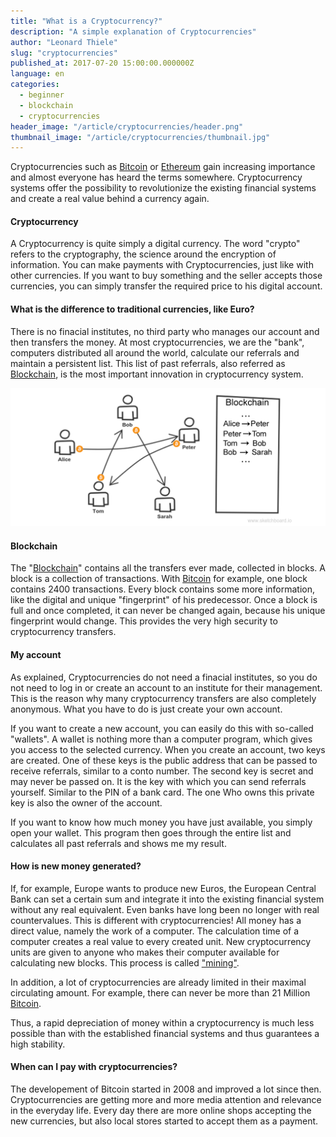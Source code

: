 ```yaml
---
title: "What is a Cryptocurrency?"
description: "A simple explanation of Cryptocurrencies"
author: "Leonard Thiele"
slug: "cryptocurrencies"
published_at: 2017-07-20 15:00:00.000000Z
language: en
categories:
  - beginner
  - blockchain
  - cryptocurrencies
header_image: "/article/cryptocurrencies/header.png"
thumbnail_image: "/article/cryptocurrencies/thumbnail.jpg"
---
```

Cryptocurrencies such as [Bitcoin](/en/article/bitcoin) or [Ethereum](/en/article/ethereum) gain increasing importance and almost everyone has heard the terms somewhere. Cryptocurrency systems offer the possibility to revolutionize the existing financial systems and create a real value behind a currency again.

#### Cryptocurrency

A Cryptocurrency is quite simply a digital currency. The word "crypto" refers to the cryptography, the science around the encryption of information. You can make payments with Cryptocurrencies, just like with other currencies. If you want to buy something and the seller accepts those currencies, you can simply transfer the required price to his digital account.

#### What is the difference to traditional currencies, like Euro?

There is no finacial institutes, no third party who manages our account and then transfers the money. At most cryptocurrencies, we are the "bank", computers distributed all around the world, calculate our referrals and maintain a persistent list. This list of past referrals, also referred as [Blockchain](/en/article/blockchain), is the most important innovation in cryptocurrency system.

![Bitcoin transactions](/article/cryptocurrencies/bitcoin-transactions.png)

#### Blockchain

The "[Blockchain](/en/article/blockchain)" contains all the transfers ever made, collected in blocks. A block is a collection of transactions. With [Bitcoin](/en/article/bitcoin) for example, one block contains 2400 transactions. Every block contains some more information, like the digital and unique "fingerprint" of his predecessor. Once a block is full and once completed, it can never be changed again, because his unique fingerprint would change. This provides the very high security to cryptocurrency transfers.

#### My account

As explained, Cryptocurrencies do not need a finacial institutes, so you do not need to log in or create an account to an institute for their management. This is the reason why many cryptocurrency transfers are also completely anonymous. What you have to do is just create your own account.

If you want to create a new account, you can easily do this with so-called "wallets". A wallet is nothing more than a computer program, which gives you access to the selected currency. When you create an account, two keys are created. One of these keys is the public address that can be passed to receive referrals, similar to a conto number. The second key is secret and may never be passed on. It is the key with which you can send referrals yourself. Similar to the PIN of a bank card. The one Who owns this private key is also the owner of the account.

If you want to know how much money you have just available, you simply open your wallet. This program then goes through the entire list and calculates all past referrals and shows me my result.


#### How is new money generated?

If, for example, Europe wants to produce new Euros, the European Central Bank can set a certain sum and integrate it into the existing financial system without any real equivalent. Even banks have long been no longer with real countervalues. This is different with cryptocurrencies! All money has a direct value, namely the work of a computer. The calculation time of a computer creates a real value to every created unit. New cryptocurrency units are given to anyone who makes their computer available for calculating new blocks. This process is called ["mining"](/en/article/mining).

In addition, a lot of cryptocurrencies are already limited in their maximal circulating amount. For example, there can never be more than 21 Million [Bitcoin](/en/article/bitcoin).

Thus, a rapid depreciation of money within a cryptocurrency is much less possible than with the established financial systems and thus guarantees a high stability.


#### When can I pay with cryptocurrencies?

The developement of Bitcoin started in 2008 and improved a lot since then. Cryptocurrencies are getting more and more media attention and relevance in the everyday life. Every day there are more online shops accepting the new currencies, but also local stores started to accept them as a payment.
